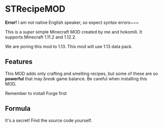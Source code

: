 # STRecipeMOD
**Error!** I am not native English speaker, so expect *syntax* errors~~~

This is a *super* simple Minecraft MOD created by me and hokomili. It supports Minecraft 1.11.2 and 1.12.2.

We are poring this mod to 1.13. This mod will use 1.13 data pack.

## Features

This MOD adds only crafting and smelting recipes, but some of these are so **powerful** that may *break* game balance. Be careful when installing this MOD.

Remember to install Forge first

## Formula

It's a secret! Find the source code yourself.
